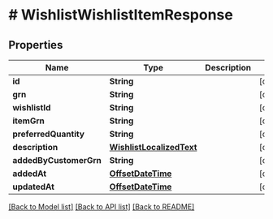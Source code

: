 # # WishlistWishlistItemResponse


## Properties 


Name | Type | Description | Notes
------------ | ------------- | ------------- | -------------
**id**| **String** |   | [optional]
**grn**| **String** |   | [optional]
**wishlistId**| **String** |   | [optional]
**itemGrn**| **String** |   | [optional]
**preferredQuantity**| **String** |   | [optional]
**description**| [**WishlistLocalizedText**](WishlistLocalizedText.md) |   | [optional]
**addedByCustomerGrn**| **String** |   | [optional]
**addedAt**| [**OffsetDateTime**](OffsetDateTime.md) |   | [optional]
**updatedAt**| [**OffsetDateTime**](OffsetDateTime.md) |   | [optional]


[[Back to Model list]](../../README.md#models) [[Back to API list]](../../README.md#endpoints) [[Back to README]](../../README.md)

